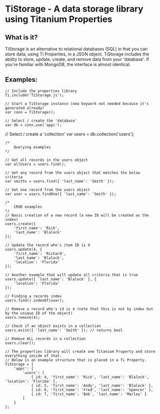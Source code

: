 TiStorage - A data storage library using Titanium Properties
================================

What is it?
---------------------------------------
TiStorage is an alternative to relational databases (SQL) in that you can store data, using Ti Properties, in a JSON object.  TiStorage includes the ability to store, update, create, and remove data from your 'database'.  If you're familiar with MongoDB, the interface is almost identical.

Examples:
---------------------------------------

    // Include the properties library
    Ti.include('TiStorage.js');
    
    // Start a TiStorage instance (new keywork not needed because it's generated already)	
    var conn = TiStorage();

    // Select / create the 'database'
    var db = conn.use('appc');
    
   // Select / create a 'collection' 
   var users = db.collection('users');
        
    /*
    	Querying examples
    */
    
    // Get all records in the users object
    var allUsers = users.find();
    
    // Get any record from the users object that matches the below criteria
    var smiths = users.find({ 'last_name': 'Smith' });
    
    // Get one record from the users object
    var user = users.findOne({ 'last_name': 'Smith' });
    
    /*
    	CRUD examples
    */
    // Basic creation of a new record (a new ID will be created as the index)
    users.create({ 
    	'first_name': 'Rick',
    	'last_name': 'Blalock'
    });
    
    // Update the record who's item ID is 4
    users.update(4, { 
    	'first_name': 'Richard',
    	'last_name': 'Blalock',
    	'location': 'Florida'
    });
    
    // Another example that will update all criteria that is true
    users.update({ 'last_name': 'Blalock' }, { 
    	'location': 'Florida'
    });
    
    // Finding a records index
    users.find().indexOf(user);    
    
    // Remove a record who's id is 4 (note that this is not by index but by the unique ID of the object)
    users.remove(4);
    
 	// Check if an object exists in a collection
 	users.exist({ 'last_name': 'Smith' }); // returns bool

 	// Remove ALL records in a collection
 	users.clear();    
    
    // The properties library will create one Titanium Property and store everything inside of that.  
    // Below is an example structure that is placed in a Ti Property.
    TiStorage = {
    	'appc': {
    		'users': [
    			{ id: 4, 'first_name': 'Rick', 'last_name': 'Blalock', 'location': 'Florida' },
    			{ id: 5, 'first_name': 'Andy', 'last_name': 'Blalock' },
    			{ id: 6, 'first_name': 'Fred', 'last_name': 'Spencer' },
    			{ id: 7, 'first_name': 'Bob', 'last_name': 'Marley' }
    		]
    	}
    };